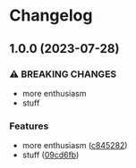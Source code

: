 # Changelog

## 1.0.0 (2023-07-28)


### ⚠ BREAKING CHANGES

* more enthusiasm
* stuff

### Features

* more enthusiasm ([c845282](https://github.com/devdoshi/test-release-please/commit/c8452827e7fab352cab3666ad6d8d99fc98158f8))
* stuff ([09cd6fb](https://github.com/devdoshi/test-release-please/commit/09cd6fb663757074a194e78f24175f9cddbc2f02))
